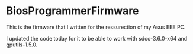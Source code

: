 # BiosProgrammerFirmware

This is the firmware that I written for the ressurection of my Asus EEE PC.

I updated the code today for it to be able to work with sdcc-3.6.0-x64 and gputils-1.5.0.
